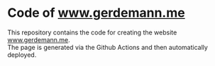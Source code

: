 # Code of www.gerdemann.me

This repository contains the code for creating the website www.gerdemann.me.  
The page is generated via the Github Actions and then automatically deployed.